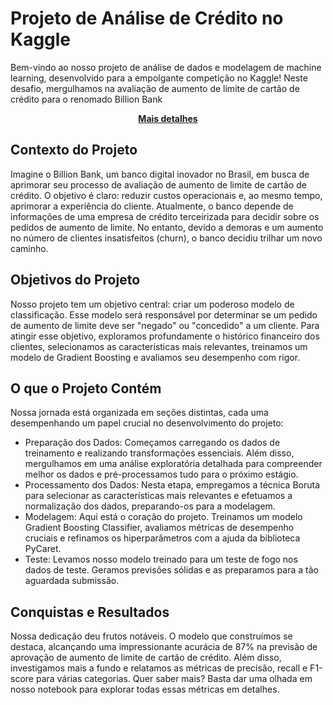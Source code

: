 # Projeto de Análise de Crédito no Kaggle
Bem-vindo ao nosso projeto de análise de dados e modelagem de machine learning, desenvolvido para a empolgante competição no Kaggle! Neste desafio, mergulhamos na avaliação de aumento de limite de cartão de crédito para o renomado Billion Bank
   <p align="center"><strong><a href="https://www.kaggle.com/competitions/cdshackdays3/overview">Mais detalhes </a></strong></p>

## Contexto do Projeto
Imagine o Billion Bank, um banco digital inovador no Brasil, em busca de aprimorar seu processo de avaliação de aumento de limite de cartão de crédito. O objetivo é claro: reduzir custos operacionais e, ao mesmo tempo, aprimorar a experiência do cliente. Atualmente, o banco depende de informações de uma empresa de crédito terceirizada para decidir sobre os pedidos de aumento de limite. No entanto, devido a demoras e um aumento no número de clientes insatisfeitos (churn), o banco decidiu trilhar um novo caminho.

## Objetivos do Projeto
Nosso projeto tem um objetivo central: criar um poderoso modelo de classificação. Esse modelo será responsável por determinar se um pedido de aumento de limite deve ser "negado" ou "concedido" a um cliente. Para atingir esse objetivo, exploramos profundamente o histórico financeiro dos clientes, selecionamos as características mais relevantes, treinamos um modelo de Gradient Boosting e avaliamos seu desempenho com rigor.

## O que o Projeto Contém
Nossa jornada está organizada em seções distintas, cada uma desempenhando um papel crucial no desenvolvimento do projeto:

* Preparação dos Dados: Começamos carregando os dados de treinamento e realizando transformações essenciais. Além disso, mergulhamos em uma análise exploratória detalhada para compreender melhor os dados e pré-processamos tudo para o próximo estágio.
* Processamento dos Dados: Nesta etapa, empregamos a técnica Boruta para selecionar as características mais relevantes e efetuamos a normalização dos dados, preparando-os para a modelagem.
* Modelagem: Aqui está o coração do projeto. Treinamos um modelo Gradient Boosting Classifier, avaliamos métricas de desempenho cruciais e refinamos os hiperparâmetros com a ajuda da biblioteca PyCaret.
* Teste: Levamos nosso modelo treinado para um teste de fogo nos dados de teste. Geramos previsões sólidas e as preparamos para a tão aguardada submissão.

## Conquistas e Resultados
Nossa dedicação deu frutos notáveis. O modelo que construímos se destaca, alcançando uma impressionante acurácia de 87% na previsão de aprovação de aumento de limite de cartão de crédito. Além disso, investigamos mais a fundo e relatamos as métricas de precisão, recall e F1-score para várias categorias. Quer saber mais? Basta dar uma olhada em nosso notebook para explorar todas essas métricas em detalhes.
